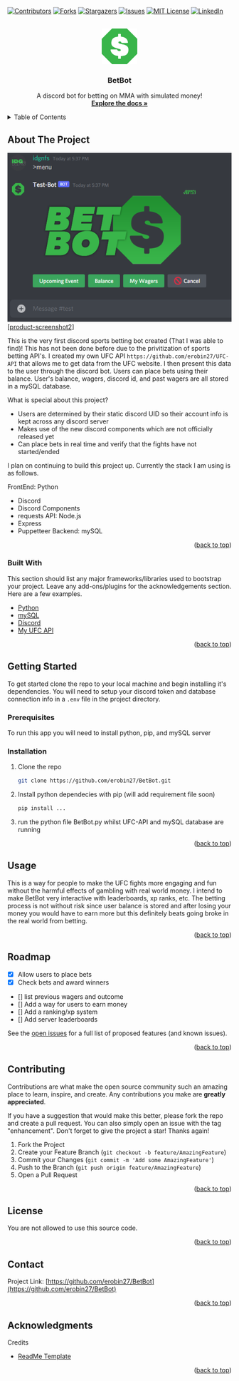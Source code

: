 <div id="top"></div>
<!--
*** Thanks for checking out the Best-README-Template. If you have a suggestion
*** that would make this better, please fork the repo and create a pull request
*** or simply open an issue with the tag "enhancement".
*** Don't forget to give the project a star!
*** Thanks again! Now go create something AMAZING! :D
-->



<!-- PROJECT SHIELDS -->
<!--
*** I'm using markdown "reference style" links for readability.
*** Reference links are enclosed in brackets [ ] instead of parentheses ( ).
*** See the bottom of this document for the declaration of the reference variables
*** for contributors-url, forks-url, etc. This is an optional, concise syntax you may use.
*** https://www.markdownguide.org/basic-syntax/#reference-style-links
-->
[![Contributors][contributors-shield]][contributors-url]
[![Forks][forks-shield]][forks-url]
[![Stargazers][stars-shield]][stars-url]
[![Issues][issues-shield]][issues-url]
[![MIT License][license-shield]][license-url]
[![LinkedIn][linkedin-shield]][linkedin-url]



<!-- PROJECT LOGO -->
<br />
<div align="center">
  <a href="https://github.com/erobin27/BetBot">
    <img src="/images/BetBotLogo.png" alt="Logo" width="80" height="80">
  </a>

  <h3 align="center">BetBot</h3>

  <p align="center">
    A discord bot for betting on MMA with simulated money!
    <br />
    <a href="https://github.com/erobin27/BetBot"><strong>Explore the docs »</strong></a>
    <br />
  </p>
</div>



<!-- TABLE OF CONTENTS -->
<details>
  <summary>Table of Contents</summary>
  <ol>
    <li>
      <a href="#about-the-project">About The Project</a>
      <ul>
        <li><a href="#built-with">Built With</a></li>
      </ul>
    </li>
    <li>
      <a href="#getting-started">Getting Started</a>
      <ul>
        <li><a href="#prerequisites">Prerequisites</a></li>
        <li><a href="#installation">Installation</a></li>
      </ul>
    </li>
    <li><a href="#usage">Usage</a></li>
    <li><a href="#roadmap">Roadmap</a></li>
    <li><a href="#contributing">Contributing</a></li>
    <li><a href="#license">License</a></li>
    <li><a href="#contact">Contact</a></li>
    <li><a href="#acknowledgments">Acknowledgments</a></li>
  </ol>
</details>



<!-- ABOUT THE PROJECT -->
## About The Project

[![Product Name Screen Shot][product-screenshot][product-screenshot2]]()

This is the very first discord sports betting bot created (That I was able to find)! This has not been done before due to the privitization of sports betting API's. I created my own UFC API `https://github.com/erobin27/UFC-API` that allows me to get data from the UFC website. I then present this data to the user through the discord bot. Users can place bets using their balance. User's balance, wagers, discord id, and past wagers are all stored in a mySQL database.

What is special about this project?
* Users are determined by their static discord UID so their account info is kept across any discord server
* Makes use of the new discord components which are not officially released yet
* Can place bets in real time and verify that the fights have not started/ended

I plan on continuing to build this project up. Currently the stack I am using is as follows.

FrontEnd: Python
  - Discord
  - Discord Components
  - requests
API: Node.js
  - Express
  - Puppetteer
Backend: mySQL

<p align="right">(<a href="#top">back to top</a>)</p>



### Built With

This section should list any major frameworks/libraries used to bootstrap your project. Leave any add-ons/plugins for the acknowledgements section. Here are a few examples.

* [Python](https://www.python.org/)
* [mySQL](https://www.mysql.com/)
* [Discord](https://discord.com/)
* [My UFC API](https://github.com/erobin27/UFC-API/)

<p align="right">(<a href="#top">back to top</a>)</p>



<!-- GETTING STARTED -->
## Getting Started

To get started clone the repo to your local machine and begin installing it's dependencies. You will need to setup your discord token and database connection info in a `.env` file in the project directory.

### Prerequisites

To run this app you will need to install python, pip, and mySQL server

### Installation

1. Clone the repo
   ```sh
   git clone https://github.com/erobin27/BetBot.git
   ```
2. Install python dependecies with pip (will add requirement file soon)
   ```sh
   pip install ...
   ```
3. run the python file BetBot.py whilst UFC-API and mySQL database are running

<p align="right">(<a href="#top">back to top</a>)</p>



<!-- USAGE EXAMPLES -->
## Usage

This is a way for people to make the UFC fights more engaging and fun without the harmful effects of gambling with real world money. I intend to make BetBot very interactive with leaderboards, xp ranks, etc. The betting process is not without risk since user balance is stored and after losing your money you would have to earn more but this definitely beats going broke in the real world from betting.

<p align="right">(<a href="#top">back to top</a>)</p>



<!-- ROADMAP -->
## Roadmap

- [x] Allow users to place bets
- [x] Check bets and award winners
- [] list previous wagers and outcome
- [] Add a way for users to earn money
- [] Add a ranking/xp system
- [] Add server leaderboards

See the [open issues](https://github.com/erobin27/BetBot/issues) for a full list of proposed features (and known issues).

<p align="right">(<a href="#top">back to top</a>)</p>



<!-- CONTRIBUTING -->
## Contributing

Contributions are what make the open source community such an amazing place to learn, inspire, and create. Any contributions you make are **greatly appreciated**.

If you have a suggestion that would make this better, please fork the repo and create a pull request. You can also simply open an issue with the tag "enhancement".
Don't forget to give the project a star! Thanks again!

1. Fork the Project
2. Create your Feature Branch (`git checkout -b feature/AmazingFeature`)
3. Commit your Changes (`git commit -m 'Add some AmazingFeature'`)
4. Push to the Branch (`git push origin feature/AmazingFeature`)
5. Open a Pull Request

<p align="right">(<a href="#top">back to top</a>)</p>



<!-- LICENSE -->
## License

You are not allowed to use this source code.

<p align="right">(<a href="#top">back to top</a>)</p>



<!-- CONTACT -->
## Contact

Project Link: [https://github.com/erobin27/BetBot](https://github.com/erobin27/BetBot)

<p align="right">(<a href="#top">back to top</a>)</p>



<!-- ACKNOWLEDGMENTS -->
## Acknowledgments

Credits

* [ReadMe Template](https://github.com/othneildrew/Best-README-Template/blob/master/README.md)
<!--
* [Choose an Open Source License](https://choosealicense.com)
* [GitHub Emoji Cheat Sheet](https://www.webpagefx.com/tools/emoji-cheat-sheet)
* [Malven's Flexbox Cheatsheet](https://flexbox.malven.co/)
* [Malven's Grid Cheatsheet](https://grid.malven.co/)
* [Img Shields](https://shields.io)
* [GitHub Pages](https://pages.github.com)
* [Font Awesome](https://fontawesome.com)
* [React Icons](https://react-icons.github.io/react-icons/search)
 -->
<p align="right">(<a href="#top">back to top</a>)</p>



<!-- MARKDOWN LINKS & IMAGES -->
<!-- https://www.markdownguide.org/basic-syntax/#reference-style-links -->
[contributors-shield]: https://img.shields.io/github/contributors/erobin27/BetBot.svg?style=for-the-badge
[contributors-url]: https://github.com/erobin27/BetBot/graphs/contributors
[forks-shield]: https://img.shields.io/github/forks/erobin27/BetBot.svg?style=for-the-badge
[forks-url]: https://github.com/erobin27/BetBot/network/members
[stars-shield]: https://img.shields.io/github/stars/erobin27/BetBot.svg?style=for-the-badge
[stars-url]: https://github.com/erobin27/BetBot/stargazers
[issues-shield]: https://img.shields.io/github/issues/erobin27/BetBot.svg?style=for-the-badge
[issues-url]: https://github.com/erobin27/BetBot/issues
[license-shield]: https://img.shields.io/github/license/erobin27/BetBot.svg?style=for-the-badge
[license-url]: https://github.com/erobin27/BetBot/blob/master/LICENSE.txt
[linkedin-shield]: https://img.shields.io/badge/-LinkedIn-black.svg?style=for-the-badge&logo=linkedin&colorB=555
[linkedin-url]: https://www.linkedin.com/in/elijah-robinson98/
[product-screenshot]: images/Screenshot.png
[product-screenshot]: images/Screenshot2.png
